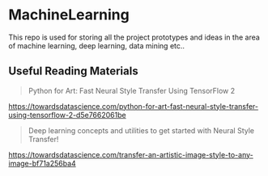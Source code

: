 # MachineLearning
This repo is used for storing all the project prototypes and ideas in the area of machine learning, deep learning, data mining etc.. 

## Useful Reading Materials

> Python for Art: Fast Neural Style Transfer Using TensorFlow 2

https://towardsdatascience.com/python-for-art-fast-neural-style-transfer-using-tensorflow-2-d5e7662061be

> Deep learning concepts and utilities to get started with Neural Style Transfer!

https://towardsdatascience.com/transfer-an-artistic-image-style-to-any-image-bf71a256ba4
